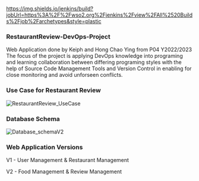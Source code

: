 https://img.shields.io/jenkins/build?jobUrl=https%3A%2F%2Fwso2.org%2Fjenkins%2Fview%2FAll%2520Builds%2Fjob%2Farchetypes&style=plastic
### RestaurantReview-DevOps-Project
Web Application done by Keiph and Hong Chao Ying from P04 Y2022/2023
The focus of the project is applying DevOps knowledge into programing and learning collaboration between differing programing styles with the help of Source Code Management Tools and Version Control in enabling for close monitoring and avoid unforseen conflicts.

### Use Case for Restaurant Review
![RestaurantReview_UseCase](https://user-images.githubusercontent.com/83292954/205979471-d734fc35-3900-461a-a6f0-5b457c4e3651.png)


### Database Schema
![Database_schemaV2](https://user-images.githubusercontent.com/83292954/205736041-1a8db106-20fd-445d-84f7-eeb80937e3d8.png)


### Web Application Versions
V1 - User Management & Restaurant Management

V2 - Food Management & Review Management
